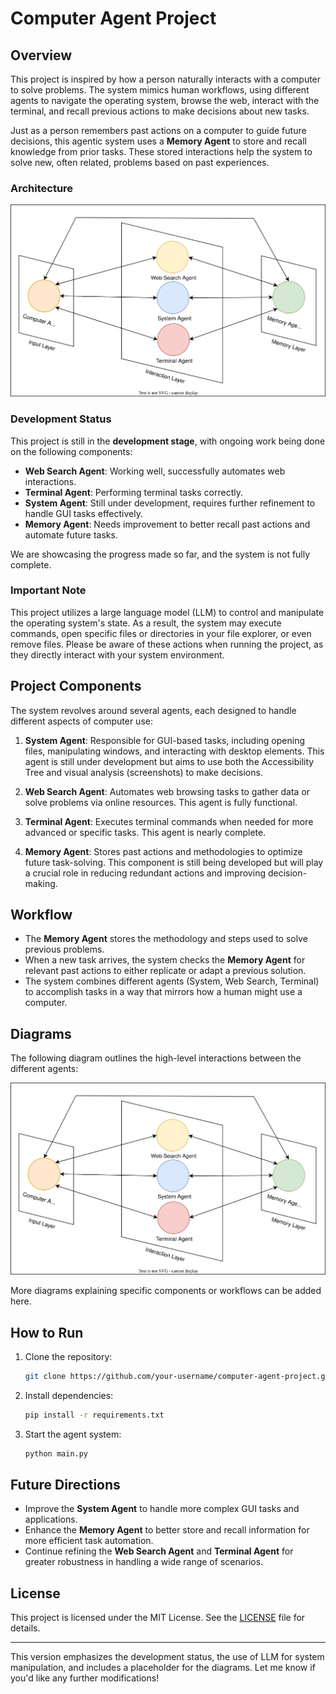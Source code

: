 # Computer Agent Project

## Overview

This project is inspired by how a person naturally interacts with a computer to solve problems. The system mimics human workflows, using different agents to navigate the operating system, browse the web, interact with the terminal, and recall previous actions to make decisions about new tasks.

Just as a person remembers past actions on a computer to guide future decisions, this agentic system uses a **Memory Agent** to store and recall knowledge from prior tasks. These stored interactions help the system to solve new, often related, problems based on past experiences.

### Architecture
![Image of the architecture](diagram.svg)

### Development Status

This project is still in the **development stage**, with ongoing work being done on the following components:
- **Web Search Agent**: Working well, successfully automates web interactions.
- **Terminal Agent**: Performing terminal tasks correctly.
- **System Agent**: Still under development, requires further refinement to handle GUI tasks effectively.
- **Memory Agent**: Needs improvement to better recall past actions and automate future tasks.

We are showcasing the progress made so far, and the system is not fully complete.

### Important Note

This project utilizes a large language model (LLM) to control and manipulate the operating system's state. As a result, the system may execute commands, open specific files or directories in your file explorer, or even remove files. Please be aware of these actions when running the project, as they directly interact with your system environment.

## Project Components

The system revolves around several agents, each designed to handle different aspects of computer use:

1. **System Agent**: Responsible for GUI-based tasks, including opening files, manipulating windows, and interacting with desktop elements. This agent is still under development but aims to use both the Accessibility Tree and visual analysis (screenshots) to make decisions.
   
2. **Web Search Agent**: Automates web browsing tasks to gather data or solve problems via online resources. This agent is fully functional.
   
3. **Terminal Agent**: Executes terminal commands when needed for more advanced or specific tasks. This agent is nearly complete.
   
4. **Memory Agent**: Stores past actions and methodologies to optimize future task-solving. This component is still being developed but will play a crucial role in reducing redundant actions and improving decision-making.

## Workflow

- The **Memory Agent** stores the methodology and steps used to solve previous problems.
- When a new task arrives, the system checks the **Memory Agent** for relevant past actions to either replicate or adapt a previous solution.
- The system combines different agents (System, Web Search, Terminal) to accomplish tasks in a way that mirrors how a human might use a computer.

## Diagrams

The following diagram outlines the high-level interactions between the different agents:

![Project Diagram](diagram.svg)

More diagrams explaining specific components or workflows can be added here.

## How to Run

1. Clone the repository:
   ```bash
   git clone https://github.com/your-username/computer-agent-project.git
   ```
2. Install dependencies:
   ```bash
   pip install -r requirements.txt
   ```
3. Start the agent system:
   ```bash
   python main.py
   ```

## Future Directions

- Improve the **System Agent** to handle more complex GUI tasks and applications.
- Enhance the **Memory Agent** to better store and recall information for more efficient task automation.
- Continue refining the **Web Search Agent** and **Terminal Agent** for greater robustness in handling a wide range of scenarios.

## License

This project is licensed under the MIT License. See the [LICENSE](LICENSE) file for details.

---

This version emphasizes the development status, the use of LLM for system manipulation, and includes a placeholder for the diagrams. Let me know if you'd like any further modifications!